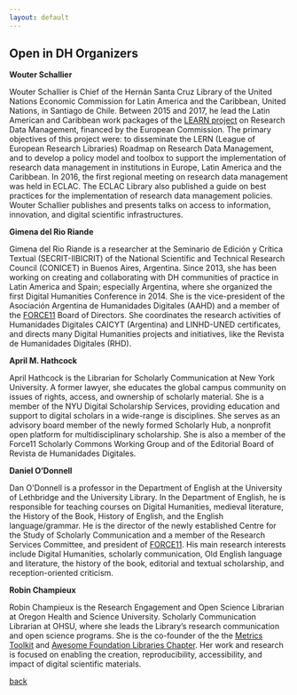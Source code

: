 ```yaml
---
layout: default
---
```


## Open in DH Organizers 

**Wouter Schallier**

Wouter Schallier is Chief of the Hernán Santa Cruz Library of the United Nations Economic Commission for Latin America and the Caribbean, United Nations, in Santiago de Chile. Between 2015 and 2017, he lead the Latin American and Caribbean work packages of the [LEARN project](www.learn-rdm.eu) on Research Data Management, financed by the European Commission. The primary objectives of this project were: to disseminate the LERN (League of European Research Libraries) Roadmap on Research Data Management, and to develop a policy model and toolbox to support the implementation of research data management in institutions in Europe, Latin America and the Caribbean. In 2016, the first regional meeting on research data management was held in ECLAC. The ECLAC Library also published a guide on best practices for the implementation of research data management policies.  Wouter Schallier publishes and presents talks on access to information, innovation, and digital scientific infrastructures.

**Gimena del Rio Riande**

Gimena del Rio Riande is a researcher at the Seminario de Edición y Crítica Textual (SECRIT-IIBICRIT) of the National Scientific and Technical Research Council (CONICET) in Buenos Aires, Argentina. Since 2013, she has been working on creating and collaborating with DH communities of practice in Latin America and Spain; especially Argentina, where she organized the first Digital Humanities Conference in 2014. She is the vice-president of the Asociación Argentina de Humanidades Digitales (AAHD) and a member of the [FORCE11](https://www.force11.org/) Board of Directors. She coordinates the research activities of Humanidades Digitales CAICYT (Argentina) and LINHD-UNED certificates, and directs many Digital Humanities projects and initiatives, like the Revista de Humanidades Digitales (RHD).

**April M. Hathcock**

April Hathcock is the Librarian for Scholarly Communication at New York University. A former lawyer, she educates the global campus community on issues of rights, access, and ownership of scholarly material. She is a member of the NYU Digital Scholarship Services, providing education and support to digital scholars in a wide-range is disciplines. She serves as an advisory board member of the newly formed Scholarly Hub, a nonprofit open platform for multidisciplinary scholarship. She is also a member of the Force11 Scholarly Commons Working Group and of the Editorial Board of Revista de Humanidades Digitales.

**Daniel O’Donnell** 

Dan O'Donnell is a professor in the Department of English at the University of Lethbridge and the University Library. In the Department of English, he is responsible for teaching courses on Digital Humanities, medieval literature, the History of the Book, History of English, and the English language/grammar. He is the  director of the newly established Centre for the Study of Scholarly Communication and a member of the Research Services Committee, and  president of [FORCE11](https://www.force11.org/). His main research interests include Digital Humanities, scholarly communication, Old English language and literature, the history of the book, editorial and textual scholarship, and reception-oriented criticism.  

**Robin Champieux**

Robin Champieux is the Research Engagement and Open Science Librarian at Oregon Health and Science University.  Scholarly Communication Librarian at OHSU, where she leads the Library’s research communication and open science programs.  She is the co-founder of the the [Metrics Toolkit](http://www.metrics-toolkit.org/) and [Awesome Foundation Libraries Chapter](https://www.awesomefoundation.org/en/chapters/libraries). Her work and research is focused on enabling the creation, reproducibility, accessibility, and impact of digital scientific materials.

[back](./)

